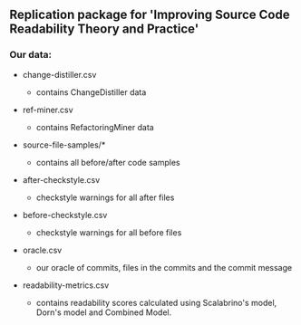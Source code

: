 ## Replication package for 'Improving Source Code Readability Theory and Practice'


### Our data:
* change-distiller.csv 
    * contains ChangeDistiller data
* ref-miner.csv 

    * contains RefactoringMiner data
* source-file-samples/* 
    * contains all before/after code samples
* after-checkstyle.csv 
    * checkstyle warnings for all after files
* before-checkstyle.csv 
    * checkstyle warnings for all before files
* oracle.csv 
    * our oracle of commits, files in the commits and the commit message
* readability-metrics.csv 
    * contains readability scores calculated using Scalabrino's model, Dorn's model and Combined Model.
